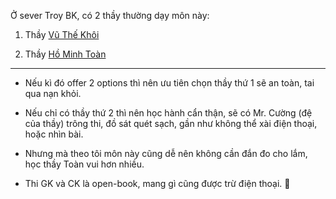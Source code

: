 Ở sever Troy BK, có 2 thầy thường dạy môn này:

1. Thầy [Vũ Thế Khôi](http://math.ac.vn/vi/component/staff/?task=getProfile&staffID=33)

2. Thầy [Hồ Minh Toàn](http://math.ac.vn/vi/component/staff/?task=getProfile&staffID=60)

---

- Nếu kì đó offer 2 options thì nên ưu tiên chọn thầy thứ 1 sẽ an toàn, tai qua nạn khỏi.

- Nếu chỉ có thầy thứ 2 thì nên học hành cẩn thận, sẽ có Mr. Cường (đệ của thầy) trông thi, đồ sát quét sạch, gần như không thể xài điện thoại, hoặc nhìn bài.

- Nhưng mà theo tôi môn này cũng dễ nên không cần đắn đo cho lắm, học thầy Toàn vui hơn nhiều.

- Thi GK và CK là open-book, mang gì cũng được trừ điện thoại. 🤣
